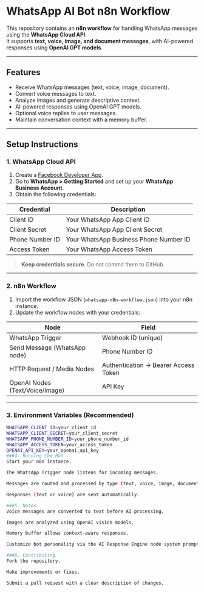  # WhatsApp AI Bot n8n Workflow

This repository contains an **n8n workflow** for handling WhatsApp messages using the **WhatsApp Cloud API**.  
It supports **text, voice, image, and document messages**, with AI-powered responses using **OpenAI GPT models**.

---

## Features

- Receive WhatsApp messages (text, voice, image, document).  
- Convert voice messages to text.  
- Analyze images and generate descriptive context.  
- AI-powered responses using OpenAI GPT models.  
- Optional voice replies to user messages.  
- Maintain conversation context with a memory buffer.  

---

## Setup Instructions

### 1. WhatsApp Cloud API

1. Create a [Facebook Developer App](https://developers.facebook.com/).  
2. Go to **WhatsApp > Getting Started** and set up your **WhatsApp Business Account**.  
3. Obtain the following credentials:

| Credential        | Description                           |
|------------------|---------------------------------------|
| Client ID         | Your WhatsApp App Client ID           |
| Client Secret     | Your WhatsApp App Client Secret       |
| Phone Number ID   | Your WhatsApp Business Phone Number ID|
| Access Token      | Your WhatsApp Access Token            |

> **Keep credentials secure**. Do not commit them to GitHub.

---

### 2. n8n Workflow

1. Import the workflow JSON (`whatsapp-n8n-workflow.json`) into your n8n instance.  
2. Update the workflow nodes with your credentials:

| Node                         | Field                                  |
|-------------------------------|---------------------------------------|
| WhatsApp Trigger              | Webhook ID (unique)                    |
| Send Message (WhatsApp node)  | Phone Number ID                        |
| HTTP Request / Media Nodes    | Authentication → Bearer Access Token  |
| OpenAI Nodes (Text/Voice/Image) | API Key                               |

---

### 3. Environment Variables (Recommended)

```bash
WHATSAPP_CLIENT_ID=your_client_id
WHATSAPP_CLIENT_SECRET=your_client_secret
WHATSAPP_PHONE_NUMBER_ID=your_phone_number_id
WHATSAPP_ACCESS_TOKEN=your_access_token
OPENAI_API_KEY=your_openai_api_key
###4. Running the Bot
Start your n8n instance.

The WhatsApp Trigger node listens for incoming messages.

Messages are routed and processed by type (text, voice, image, document).

Responses (text or voice) are sent automatically.

###5. Notes
Voice messages are converted to text before AI processing.

Images are analyzed using OpenAI vision models.

Memory buffer allows context-aware responses.

Customize bot personality via the AI Response Engine node system prompt.

###6. Contributing
Fork the repository.

Make improvements or fixes.

Submit a pull request with a clear description of changes.
